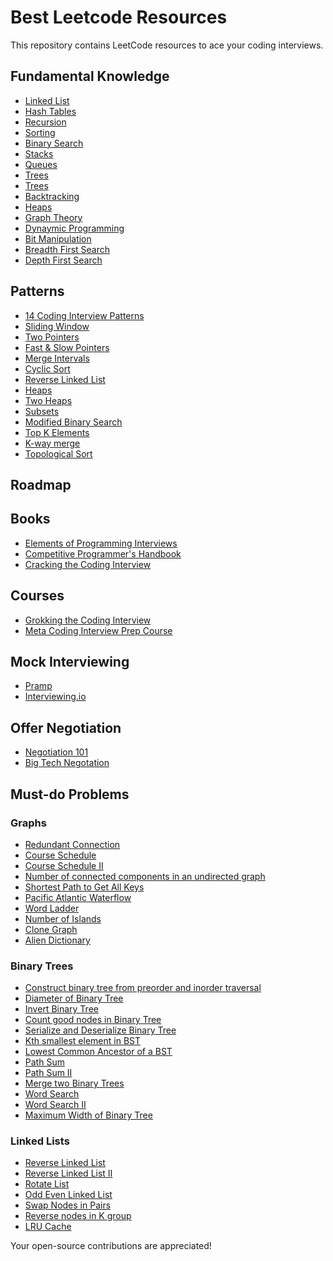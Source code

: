 # Best Leetcode Resources
This repository contains LeetCode resources to ace your coding interviews.

## Fundamental Knowledge 
- [Linked List]()
- [Hash Tables]()
- [Recursion]()
- [Sorting]()
- [Binary Search]()
- [Stacks]()
- [Queues]()
- [Trees]()
- [Trees]()
- [Backtracking](https://medium.com/leetcode-patterns/leetcode-pattern-3-backtracking-5d9e5a03dc26)
- [Heaps]()
- [Graph Theory]()
- [Dynaymic Programming](https://leetcode.com/discuss/general-discussion/458695/dynamic-programming-patterns)
- [Bit Manipulation]()
- [Breadth First Search]()
- [Depth First Search]()

## Patterns
- [14 Coding Interview Patterns](https://www.teamblind.com/blog/top-leetcode-patterns-coding-interview-questions/)
- [Sliding Window]()
- [Two Pointers]()
- [Fast & Slow Pointers]()
- [Merge Intervals]()
- [Cyclic Sort]()
- [Reverse Linked List]()
- [Heaps]()
- [Two Heaps]()
- [Subsets]()
- [Modified Binary Search]()
- [Top K Elements]()
- [K-way merge]()
- [Topological Sort]()

## Roadmap

## Books
- [Elements of Programming Interviews](https://www.amazon.com/Elements-Programming-Interviews-Insiders-Guide/dp/1479274836)
- [Competitive Programmer's Handbook](https://github.com/Avinash987/Coding/blob/master/CodingBook.pdf)
- [Cracking the Coding Interview](https://github.com/Avinash987/Coding/blob/master/Cracking-the-Coding-Interview-6th-Edition-189-Programming-Questions-and-Solutions.pdf)

## Courses
- [Grokking the Coding Interview](https://www.designgurus.io/course/grokking-the-coding-interview)
- [Meta Coding Interview Prep Course](https://www.coursera.org/learn/coding-interview-preparation)

## Mock Interviewing
- [Pramp](https://www.pramp.com/#/)
- [Interviewing.io](https://interviewing.io/)

## Offer Negotiation
- [Negotiation 101](https://www.tryexponent.com/blog/tech-salary-negotiation-guide)
- [Big Tech Negotation](https://www.levels.fyi/blog/google-salary-negotiation.html)

## Must-do Problems

### Graphs
- [Redundant Connection](https://leetcode.com/problems/trim-a-binary-search-tree/description/)
- [Course Schedule](https://leetcode.com/problems/course-schedule/description/)
- [Course Schedule II](https://leetcode.com/problems/course-schedule-ii/description/)
- [Number of connected components in an undirected graph](https://leetcode.com/problems/number-of-connected-components-in-an-undirected-graph/description/)
- [Shortest Path to Get All Keys](https://leetcode.com/problems/shortest-path-to-get-all-keys/description/?envType=list&envId=xler60c5)
- [Pacific Atlantic Waterflow](https://leetcode.com/problems/pacific-atlantic-water-flow/description/?envType=list&envId=xler60c5)
- [Word Ladder](https://leetcode.com/problems/word-ladder/description/)
- [Number of Islands](https://leetcode.com/problems/number-of-islands/description/?envType=list&envId=xler60c5)
- [Clone Graph](https://leetcode.com/problems/clone-graph/description/?envType=list&envId=xler60c5)
- [Alien Dictionary](https://leetcode.com/problems/alien-dictionary/description/)

### Binary Trees
- [Construct binary tree from preorder and inorder traversal](https://leetcode.com/problems/construct-binary-tree-from-preorder-and-inorder-traversal/description/)
- [Diameter of Binary Tree](https://leetcode.com/problems/diameter-of-binary-tree/)
- [Invert Binary Tree](https://leetcode.com/problems/invert-binary-tree/)
- [Count good nodes in Binary Tree](https://leetcode.com/problems/count-good-nodes-in-binary-tree/description/)
- [Serialize and Deserialize Binary Tree](https://leetcode.com/problems/serialize-and-deserialize-binary-tree/description/)
- [Kth smallest element in BST](https://leetcode.com/problems/kth-smallest-element-in-a-bst/description/)
- [Lowest Common Ancestor of a BST](https://leetcode.com/problems/lowest-common-ancestor-of-a-binary-search-tree/description/)
- [Path Sum](https://leetcode.com/problems/path-sum/description/?envType=list&envId=xlemouqi)
- [Path Sum II](https://leetcode.com/problems/path-sum-ii/description/?envType=list&envId=xlemouqi)
- [Merge two Binary Trees](https://leetcode.com/problems/merge-two-binary-trees/description/?envType=list&envId=xlemouqi)
- [Word Search](https://leetcode.com/problems/word-search/)
- [Word Search II](https://leetcode.com/problems/word-search-ii/)
- [Maximum Width of Binary Tree](https://leetcode.com/problems/maximum-width-of-binary-tree/)

### Linked Lists
- [Reverse Linked List](https://leetcode.com/problems/reverse-linked-list/description/?envType=list&envId=xler4hke)
- [Reverse Linked List II](https://leetcode.com/problems/reverse-linked-list-ii/description/?envType=list&envId=xler4hke)
- [Rotate List](https://leetcode.com/problems/rotate-list/description/?envType=list&envId=xler4hke)
- [Odd Even Linked List](https://leetcode.com/problems/odd-even-linked-list/description/?envType=list&envId=xler4hke)
- [Swap Nodes in Pairs](https://leetcode.com/problems/swap-nodes-in-pairs/description/?envType=list&envId=xler4hke)
- [Reverse nodes in K group](https://leetcode.com/problems/reverse-nodes-in-k-group/description/?envType=list&envId=xler4hke)
- [LRU Cache](https://leetcode.com/problems/lru-cache/description/)

Your open-source contributions are appreciated!
